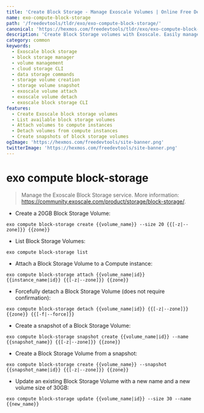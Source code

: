 ```yaml
---
title: 'Create Block Storage - Manage Exoscale Volumes | Online Free DevTools by Hexmos'
name: exo-compute-block-storage
path: '/freedevtools/tldr/exo/exo-compute-block-storage/'
canonical: 'https://hexmos.com/freedevtools/tldr/exo/exo-compute-block-storage/'
description: 'Create Block Storage volumes with Exoscale. Easily manage, attach, detach, and snapshot block storage. Free online tool, no registration required.'
category: common
keywords:
  - Exoscale block storage
  - block storage manager
  - volume management
  - cloud storage CLI
  - data storage commands
  - storage volume creation
  - storage volume snapshot
  - exoscale volume attach
  - exoscale volume detach
  - exoscale block storage CLI
features:
  - Create Exoscale block storage volumes
  - List available block storage volumes
  - Attach volumes to compute instances
  - Detach volumes from compute instances
  - Create snapshots of block storage volumes
ogImage: 'https://hexmos.com/freedevtools/site-banner.png'
twitterImage: 'https://hexmos.com/freedevtools/site-banner.png'
---
```


# exo compute block-storage

> Manage the Exoscale Block Storage service.
> More information: <https://community.exoscale.com/product/storage/block-storage/>.

- Create a 20GB Block Storage Volume:

`exo compute block-storage create {{volume_name}} --size 20 {{[-z|--zone]}} {{zone}}`

- List Block Storage Volumes:

`exo compute block-storage list`

- Attach a Block Storage Volume to a Compute instance:

`exo compute block-storage attach {{volume_name|id}} {{instance_name|id}} {{[-z|--zone]}} {{zone}}`

- Forcefully detach a Block Storage Volume (does not require confirmation):

`exo compute block-storage detach {{volume_name|id}} {{[-z|--zone]}} {{zone}} {{[-f|--force]}}`

- Create a snapshot of a Block Storage Volume:

`exo compute block-storage snapshot create {{volume_name|id}} --name {{snapshot_name}} {{[-z|--zone]}} {{zone}}`

- Create a Block Storage Volume from a snapshot:

`exo compute block-storage create {{volume_name}} --snapshot {{snapshot_name|id}} {{[-z|--zone]}} {{zone}}`

- Update an existing Block Storage Volume with a new name and a new volume size of 30GB:

`exo compute block-storage update {{volume_name|id}} --size 30 --name {{new_name}}`
